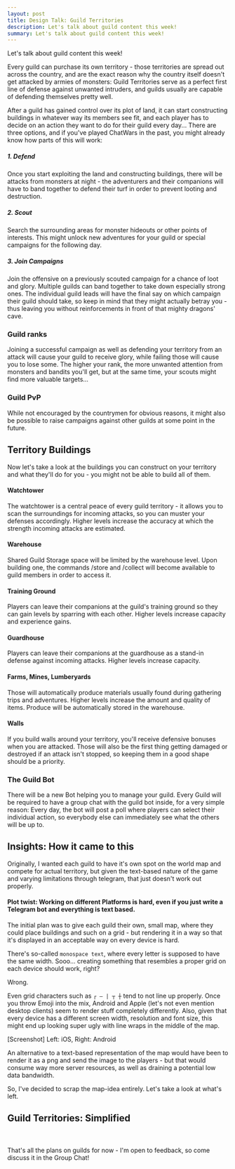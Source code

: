 ```yaml
---
layout: post
title: Design Talk: Guild Territories
description: Let's talk about guild content this week!
summary: Let's talk about guild content this week!
---
```


Let's talk about guild content this week!

Every guild can purchase its own territory - those territories are spread out across the country, and are the exact reason why the country itself doesn't get attacked by armies of monsters: Guild Territories serve as a perfect first line of defense against unwanted intruders, and guilds usually are capable of defending themselves pretty well.

After a guild has gained control over its plot of land, it can start constructing buildings in whatever way its members see fit, and each player has to decide on an action they want to do for their guild every day... 
There are three options, and if you've played ChatWars in the past, you might already know how parts of this will work:

##### 1. Defend
Once you start exploiting the land and constructing buildings, there will be attacks from monsters at night - the adventurers and their companions will have to band together to defend their turf in order to prevent looting and destruction. 

##### 2. Scout
Search the surrounding areas for monster hideouts or other points of interests. This might unlock new adventures for your guild or special campaigns for the following day.

##### 3. Join Campaigns
Join the offensive on a previously scouted campaign for a chance of loot and glory. Multiple guilds can band together to take down especially strong ones. The individual guild leads will have the final say on which campaign their guild should take, so keep in mind that they might actually betray you - thus leaving you without reinforcements in front of that mighty dragons' cave.

### Guild ranks
Joining a successful campaign as well as defending your territory from an attack will cause your guild to receive glory, while failing those will cause you to lose some. The higher your rank, the more unwanted attention from monsters and bandits you'll get, but at the same time, your scouts might find more valuable targets...

### Guild PvP
While not encouraged by the countrymen for obvious reasons, it might also be possible to raise campaigns against other guilds at some point in the future.

## Territory Buildings
Now let's take a look at the buildings you can construct on your territory and what they'll do for you - you might not be able to build all of them.

#### Watchtower
The watchtower is a central peace of every guild territory - it allows you to scan the surroundings for incoming attacks, so you can muster your defenses accordingly. Higher levels increase the accuracy at which the strength incoming attacks are estimated.

#### Warehouse
Shared Guild Storage space will be limited by the warehouse level. Upon building one, the commands /store and /collect will become available to guild members in order to access it.

#### Training Ground
Players can leave their companions at the guild's training ground so they can gain levels by sparring with each other. Higher levels increase capacity and experience gains. 

#### Guardhouse
Players can leave their companions at the guardhouse as a stand-in defense against incoming attacks. Higher levels increase capacity.

#### Farms, Mines, Lumberyards
Those will automatically produce materials usually found during gathering trips and adventures. Higher levels increase the amount and quality of items. Produce will be automatically stored in the warehouse.

#### Walls
If you build walls around your territory, you'll receive defensive bonuses when you are attacked. Those will also be the first thing getting damaged or destroyed if an attack isn't stopped, so keeping them in a good shape should be a priority.

### The Guild Bot
There will be a new Bot helping you to manage your guild. Every Guild will be required to have a group chat with the guild bot inside, for a very simple reason: Every day, the bot will post a poll where players can select their individual action, so everybody else can immediately see what the others will be up to.

## Insights: How it came to this

Originally, I wanted each guild to have it's own spot on the world map and compete for actual territory, but given the text-based nature of the game and varying limitations through telegram, that just doesn't work out properly.

#### Plot twist: Working on different Platforms is hard, even if you just write a Telegram bot and everything is text based.

The initial plan was to give each guild their own, small map, where they could place buildings and such on a grid - but rendering it in a way so that it's displayed in an acceptable way on every device is hard.

There's so-called `monospace text`, where every letter is supposed to have the same width. Sooo... creating something that resembles a proper grid on each device should work, right? 

Wrong.

Even grid characters such as `┌ – | ┬ ┼` tend to not line up properly. Once you throw Emoji into the mix, Android and Apple (let's not even mention desktop clients) seem to render stuff completely differently. Also, given that every device has a different screen width, resolution and font size, this might end up looking super ugly with line wraps in the middle of the map.

[Screenshot]
Left: iOS, Right: Android

An alternative to a text-based representation of the map would have been to render it as a png and send the image to the players - but that would consume way more server resources, as well as draining a potential low data bandwidth.

So, I've decided to scrap the map-idea entirely. Let's take a look at what's left.

## Guild Territories: Simplified


<br><br>
That's all the plans on guilds for now - I'm open to feedback, so come discuss it in the Group Chat!